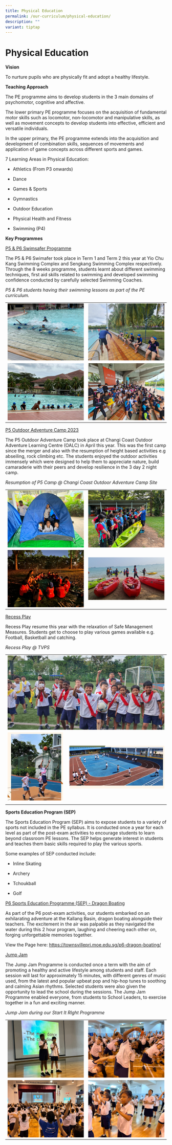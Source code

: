 ```yaml
---
title: Physical Education
permalink: /our-curriculum/physical-education/
description: ""
variant: tiptap
---
```

<h1>Physical Education</h1>
<p><strong>Vision</strong>
</p>
<p>To nurture pupils who are physically fit and adopt a healthy lifestyle.</p>
<p><strong>Teaching Approach</strong>
</p>
<p>The PE programme aims to develop students in the 3 main domains of psychomotor,
cognitive and affective.</p>
<p>The lower primary PE programme focuses on the acquisition of fundamental
motor skills such as locomotor, non-locomotor and manipulative skills,
as well as movement concepts to develop students into effective, efficient
and versatile individuals.&nbsp;</p>
<p>In the upper primary, the PE programme extends into the acquisition and
development of combination skills, sequences of movements and application
of game concepts across different sports and games.</p>
<p>7 Learning Areas in Physical Education:</p>
<ul data-tight="true" class="tight">
<li>
<p>Athletics (From P3 onwards)</p>
</li>
<li>
<p>Dance</p>
</li>
<li>
<p>Games &amp; Sports</p>
</li>
<li>
<p>Gymnastics</p>
</li>
<li>
<p>Outdoor Education</p>
</li>
<li>
<p>Physical Health and Fitness</p>
</li>
<li>
<p>Swimming (P4)</p>
</li>
</ul>
<p><strong>Key Programmes</strong>
</p>
<p><u>P5 &amp; P6 Swimsafer Programme</u>
</p>
<p>The P5 &amp; P6 Swimafer took place in Term 1 and Term 2 this year at
Yio Chu Kang Swimming Complex and Sengkang Swimming Complex respectively.
Through the 8 weeks programme, students learnt about different swimming
techniques, first aid skills related to swimming and developed swimming
confidence conducted by carefully selected Swimming Coaches.</p>
<p><em>P5 &amp; P6 students having their swimming lessons as part of the PE curriculum.</em>
</p>
<table style="minWidth: 50px">
<colgroup>
<col>
<col>
</colgroup>
<tbody>
<tr>
<td rowspan="1" colspan="1">
<div class="isomer-image-wrapper">
<img style="width: 100%" height="auto" width="100%" src="/images/Physical%20Education/physicaled1.jpg">
</div>
</td>
<td rowspan="1" colspan="1">
<div class="isomer-image-wrapper">
<img style="width: 100%" height="auto" width="100%" src="/images/Physical%20Education/physicaled2.jpg">
</div>
</td>
</tr>
<tr>
<td rowspan="1" colspan="1">
<div class="isomer-image-wrapper">
<img style="width: 100%" height="auto" width="100%" src="/images/Physical%20Education/physicaled4.jpg">
</div>
</td>
<td rowspan="1" colspan="1">
<div class="isomer-image-wrapper">
<img style="width: 100%" height="auto" width="100%" src="/images/Physical%20Education/physicaled3.jpg">
</div>
</td>
</tr>
</tbody>
</table>
<p><u>P5 Outdoor Adventure Camp 2023</u>
</p>
<p>The P5 Outdoor Adventure Camp took place at Changi Coast Outdoor Adventure
Learning Centre (OALC) in April this year. This was the first camp since
the merger and also with the resumption of height based activities e.g
abseiling, rock climbing etc. The students enjoyed the outdoor activities
immensely which were designed to help them to appreciate nature, build
camaraderie with their peers and develop resilience in the 3 day 2 night
camp.</p>
<p><em>Resumption of P5 Camp @ Changi Coast Outdoor Adventure Camp Site</em>
</p>
<table style="minWidth: 50px">
<colgroup>
<col>
<col>
</colgroup>
<tbody>
<tr>
<td rowspan="1" colspan="1">
<div class="isomer-image-wrapper">
<img style="width: 100%" height="auto" width="100%" src="/images/Physical%20Education/physicaled5.jpg">
</div>
</td>
<td rowspan="1" colspan="1">
<div class="isomer-image-wrapper">
<img style="width: 100%" height="auto" width="100%" src="/images/Physical%20Education/physicaled6.jpg">
</div>
</td>
</tr>
<tr>
<td rowspan="1" colspan="1">
<div class="isomer-image-wrapper">
<img style="width: 100%" height="auto" width="100%" src="/images/Physical%20Education/physicaled7.jpg">
</div>
</td>
<td rowspan="1" colspan="1">
<div class="isomer-image-wrapper">
<img style="width: 100%" height="auto" width="100%" src="/images/Physical%20Education/physicaled8.jpg">
</div>
</td>
</tr>
</tbody>
</table>
<p><u>Recess Play</u>
</p>
<p>Recess Play resume this year with the relaxation of Safe Management Measures.
Students get to choose to play various games available e.g. Football, Basketball
and catching.</p>
<p><em>Recess Play @ TVPS</em>
</p>
<table style="minWidth: 50px">
<colgroup>
<col>
<col>
</colgroup>
<tbody>
<tr>
<td rowspan="1" colspan="2">
<div class="isomer-image-wrapper">
<img style="width: 100%" height="auto" width="100%" src="/images/Physical%20Education/physicaled9.jpg">
</div>
</td>
</tr>
<tr>
<td rowspan="1" colspan="1">
<div class="isomer-image-wrapper">
<img style="width: 100%" height="auto" width="100%" src="/images/Physical%20Education/physicaled71.png">
</div>
</td>
<td rowspan="1" colspan="1">
<div class="isomer-image-wrapper">
<img style="width: 100%" height="auto" width="100%" src="/images/Physical%20Education/physicaled10.png">
</div>
</td>
</tr>
</tbody>
</table>
<p><strong>Sports Education Program (SEP)</strong>
</p>
<p>The Sports Education Program (SEP) aims to expose students to a variety
of sports not included in the PE syllabus. It is conducted once a year
for each level as part of the post-exam activities to encourage students
to learn beyond classroom PE lessons. The SEP helps generate interest in
students and teaches them basic skills required to play the various sports.</p>
<p>Some examples of SEP conducted include:</p>
<ul data-tight="true" class="tight">
<li>
<p>Inline Skating</p>
</li>
<li>
<p>Archery</p>
</li>
<li>
<p>Tchoukball</p>
</li>
<li>
<p>Golf</p>
</li>
</ul>
<p><u>P6 Sports Education Programme (SEP) - Dragon Boating</u>
</p>
<p>As part of the P6 post-exam activities, our students embarked on an exhilarating
adventure at the Kallang Basin, dragon boating alongside their teachers.
The excitement in the air was palpable as they navigated the water during
this 2 hour program, laughing and cheering each other on, forging unforgettable
memories together.</p>
<p>View the Page here: <a href="https://townsvillepri.moe.edu.sg/p6-dragon-boating/" rel="noopener noreferrer nofollow" target="_blank">https://townsvillepri.moe.edu.sg/p6-dragon-boating/</a>
</p>
<p><u>Jump Jam</u>
</p>
<p>The Jump Jam Programme is conducted once a term with the aim of promoting
a healthy and active lifestyle among students and staff. Each session will
last for approximately 15 minutes, with different genres of music used,
from the latest and popular upbeat pop and hip-hop tunes to soothing and
calming Asian rhythms. Selected students were also given the opportunity
to lead the school during the sessions. The Jump Jam Programme enabled
everyone, from students to School Leaders, to exercise together in a fun
and exciting manner.</p>
<p><em>Jump Jam during our Start It RIght Programme</em>
</p>
<table style="minWidth: 50px">
<colgroup>
<col>
<col>
</colgroup>
<tbody>
<tr>
<td rowspan="1" colspan="1">
<div class="isomer-image-wrapper">
<img style="width: 100%" height="auto" width="100%" src="/images/Physical%20Education/physicaled11.jpg">
</div>
</td>
<td rowspan="1" colspan="1">
<div class="isomer-image-wrapper">
<img style="width: 100%" height="auto" width="100%" src="/images/Physical%20Education/physicaled12.jpg">
</div>
</td>
</tr>
<tr>
<td rowspan="1" colspan="1">
<div class="isomer-image-wrapper">
<img style="width: 100%" height="auto" width="100%" src="/images/Physical%20Education/physicaled13.jpg">
</div>
</td>
<td rowspan="1" colspan="1">
<div class="isomer-image-wrapper">
<img style="width: 100%" height="auto" width="100%" src="/images/Physical%20Education/physicaled14.jpg">
</div>
</td>
</tr>
</tbody>
</table>
<p></p>